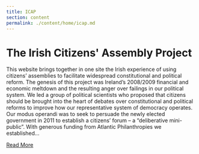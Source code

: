```yaml
---
title: ICAP
section: content
permalink: ./content/home/icap.md
---
```

# The Irish Citizens' Assembly Project

This website brings together in one site the Irish experience of using citizens’ assemblies to facilitate widespread constitutional and political reform. The genesis of this project was Ireland’s 2008/2009 financial and economic meltdown and the resulting anger over failings in our political system. We led a group of political scientists who proposed that citizens should be brought into the heart of debates over constitutional and political reforms to improve how our representative system of democracy operates. Our modus operandi was to seek to persuade the newly elected government in 2011 to establish a citizens’ forum – a “deliberative mini-public”. With generous funding from Atlantic Philanthropies we established...

<a href="/about/#ica" class="btn">Read More</a>